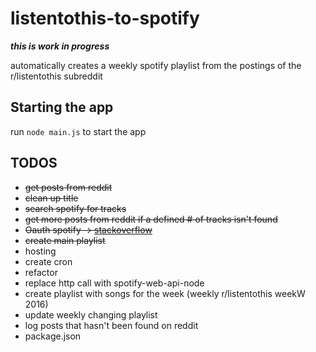 # listentothis-to-spotify

***this is work in progress***

automatically creates a weekly spotify playlist from the postings of the r/listentothis subreddit

## Starting the app ##

run `node main.js` to start the app

## TODOS ##

* ~~get posts from reddit~~
* ~~clean up title~~
* ~~search spotify for tracks~~
* ~~get more posts from reddit if a defined # of tracks isn't found~~
* ~~Oauth spotify -> [stackoverflow](http://stackoverflow.com/questions/31281390/spotify-api-authorization-for-cron-job?rq=1)~~
* ~~create main playlist~~
* hosting
* create cron
* refactor
* replace http call with spotify-web-api-node
* create playlist with songs for the week (weekly r/listentothis weekW 2016)
* update weekly changing playlist
* log posts that hasn't been found on reddit
* package.json
